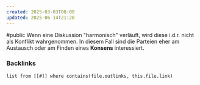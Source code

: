 ```yaml
---
created: 2025-03-03T08:00
updated: 2025-06-14T21:20
---
```

#public 
Wenn eine Diskussion "harmonisch" verläuft, wird diese i.d.r. nicht als Konflikt wahrgenommen. In diesem Fall sind die Parteien eher am Austausch oder am Finden eines **Konsens** interessiert. 

### Backlinks
```dataview 
list from [[#]] where contains(file.outlinks, this.file.link)
```

